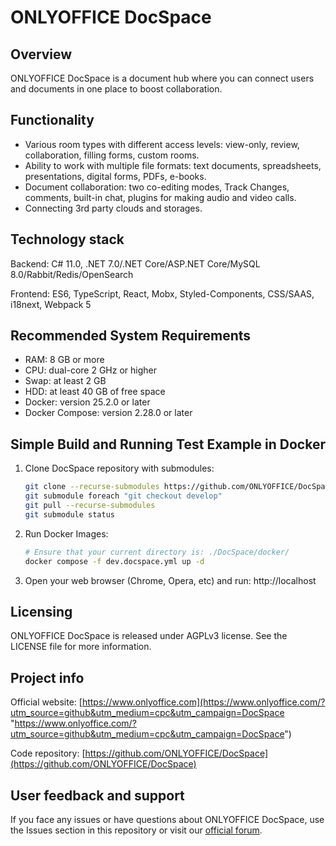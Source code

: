 ﻿# ONLYOFFICE DocSpace

## Overview

ONLYOFFICE DocSpace is a document hub where you can connect users and documents in one place to boost collaboration. 

## Functionality

* Various room types with different access levels: view-only, review, collaboration, filling forms, custom rooms. 
* Ability to work with multiple file formats: text documents, spreadsheets, presentations, digital forms, PDFs, e-books.
* Document collaboration: two co-editing modes, Track Changes, comments, built-in chat, plugins for making audio and video calls.
* Connecting 3rd party clouds and storages.

## Technology stack

Backend: С# 11.0, .NET 7.0/.NET Core/ASP.NET Core/MySQL 8.0/Rabbit/Redis/OpenSearch

Frontend: ES6, TypeScript, React, Mobx, Styled-Components, CSS/SAAS, i18next, Webpack 5

## Recommended System Requirements

* RAM: 8 GB or more
* CPU: dual-core 2 GHz or higher
* Swap: at least 2 GB
* HDD: at least 40 GB of free space
* Docker: version 25.2.0 or later
* Docker Compose: version 2.28.0 or later

## Simple Build and Running Test Example in Docker 

1. Clone DocSpace repository with submodules:

   ```bash
   git clone --recurse-submodules https://github.com/ONLYOFFICE/DocSpace && cd "$(basename "$_" .git)"
   git submodule foreach "git checkout develop"
   git pull --recurse-submodules
   git submodule status
   ```
2. Run Docker Images:
 
   ```bash
   # Ensure that your current directory is: ./DocSpace/docker/
   docker compose -f dev.docspace.yml up -d
   ```
3. Open your web browser (Chrome, Opera, etc) and run: http://localhost

## Licensing 

ONLYOFFICE DocSpace is released under AGPLv3 license. See the LICENSE file for more information.

## Project info

Official website: [https://www.onlyoffice.com](https://www.onlyoffice.com/?utm_source=github&utm_medium=cpc&utm_campaign=DocSpace "https://www.onlyoffice.com/?utm_source=github&utm_medium=cpc&utm_campaign=DocSpace")

Code repository: [https://github.com/ONLYOFFICE/DocSpace](https://github.com/ONLYOFFICE/DocSpace)

## User feedback and support

If you face any issues or have questions about ONLYOFFICE DocSpace, use the Issues section in this repository or visit our [official forum](https://forum.onlyoffice.com/).

